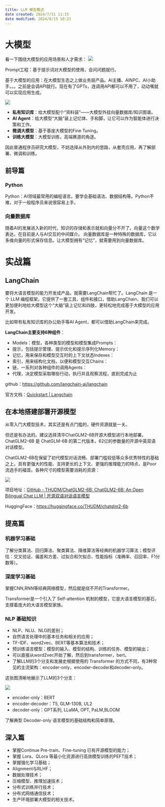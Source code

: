 ```yaml
---
title: LLM 模型概述
date created: 2024/7/31 11:15
date modified: 2024/8/15 10:21
---
```

# 大模型

看一下围绕大模型的应用场景和人才需求：
![](IMG-2024-08-08-15-05-06.png)

Prompt工程：基于提示词对大模型的使用，会问问题就行。

基于大模型的应用：在大模型生态之上做业务层产品。AI主播、AINPC、AI小助手。。。之前是会调API就行。现在有了GPTs，连调用API都可以不用了，动动嘴就可以实现应用生成。

![](IMG-2024-08-08-15-05-06-1.png)

- **私有知识库**：给大模型配个“资料袋”——大模型外挂向量数据库/知识图谱。
- **AI Agent**：给大模型“大脑”装上记忆体、手和脚，让它可以作为智能体进行决策和工作。
- **微调大模型**：基于基座大模型的Fine Tuning。
- **训练大模型**：大模型训练，高端赛道的角逐。

因此普通程序员研究大模型，不妨选择从外到内的思路，从套壳应用，再了解部署、微调和训练。

## 前导篇

### Python

Python：AI领域最常用的编程语言。要学会基础语法、数据结构等。Python不难，对于一般程序员来说很容易上手。

### 向量数据库

随着AI的发展进入新的时代，知识的存储和表示就和向量分不开了。向量这个数学表达，在目前是人与AI交互的中间媒介。 向量数据库是一种特殊的数据库，它以多维向量的形式保存信息。让大模型拥有“记忆”，就需要用到向量数据库。

# 实战篇

## LangChain

要将大语言模型的能力开发成产品，就需要LangChain帮忙了。LangChain 是一个 LLM 编程框架，它提供了一套工具、组件和接口，借助LangChain，我们可以更加便利地给大模型这个“大脑”装上记忆和四肢，更轻松地完成基于大模型的应用开发。

比如带有私有知识库的办公助手等AI Agent，都可以借助LangChain来完成。

**LangChain主要支持6种组件**：
- Models：模型，各种类型的模型和模型集成Prompts：
- 提示，包括提示管理、提示优化和提示序列化Memory：
- 记忆，用来保存和模型交互时的上下文状态Indexes：
- 索引，用来结构化文档，以便和模型交互Chains：
- 链，一系列对各种组件的调用Agents：
- 代理，决定模型采取哪些行动，执行并且观察流程，直到完成为止

github：https://github.com/langchain-ai/langchain

官方文档：[Quickstart | ️Langchain](https://python.langchain.com/docs/get_started/quickstart.html)

## 在本地搭建部署开源模型

从零入门大模型技术，其实还是有点门槛的，硬件资源就是一关。

但还是有办法的。建议选择清华ChatGLM2-6B开源大模型进行本地部署。ChatGLM2-6B 是 ChatGLM-6B 的第二代版本，62亿的参数量的开源中英双语对话模型。

ChatGLM2-6B在保留了初代模型对话流畅、部署门槛较低等众多优秀特性的基础之上，具有更强大的性能、支持更长的上下文、更强的推理能力的特点，是Poor流选手的福音。各种尺寸的模型需要消耗的资源：

![](IMG-2024-08-08-15-05-06-2.png)

项目地址：[GitHub - THUDM/ChatGLM2-6B: ChatGLM2-6B: An Open Bilingual Chat LLM | 开源双语对话语言模型](https://github.com/THUDM/ChatGLM2-6B)

HuggingFace：https://huggingface.co/THUDM/chatglm2-6b

## 提高篇

### 机器学习基础

了解分类算法、回归算法、聚类算法、降维算法等经典的机器学习算法；模型评估：交叉验证、偏差和方差、过拟合和欠拟合、性能指标（准确率、召回率、F1分数等）。

### 深度学习基础

掌握CNN,RNN等经典网络模型，然后就是绕不开的Transformer。

Transformer是一个引入了 Self-attention 机制的模型，它是大语言模型的基石，支撑着庞大的大语言模型家族。

### NLP 基础知识

- NLP、NLU、NLG的差别；
- 自然语言处理中的基本任务和相关的应用；
- TF-IDF、word2vec、BERT等基本算法和技术；
- 预训练语言模型：模型的输入、模型的结构、训练的任务、模型的输出；
- 可以直接从word2vec开始了解，然后到transformer，bert。
- 了解LLM的3个分支和发展史根据使用的 Transformer 的方式不同，有3种常见的主流架构：encoder-only，encoder-decoder和decoder-only。

这张图清晰地展示了LLM的3个分支：

![](IMG-2024-08-08-15-05-06-3.png)

- encoder-only：BERT
- encoder-decoder：T5, GLM-130B, UL2
- decoder-only：GPT系列, LLaMA, OPT, PaLM,BLOOM

了解典型 Decoder-only 语言模型的基础结构和简单原理。

## 深入篇

- 掌握Continue Pre-train、Fine-tuning 已有开源模型的能力；
- 掌握 Lora、QLora 等最小化资源进行高效模型训练的PEFT技术；
- 掌握强化学习基础；
- Alignment与RLHF；
- 数据处理技术；
- 压缩模型、推理加速技术；
- 分布式训练并行技术；
- 分布式网络通信技术；
- 生产环境部署大模型的相关技术。
